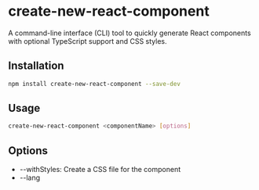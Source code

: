 # create-new-react-component

A command-line interface (CLI) tool to quickly generate React components with optional TypeScript support and CSS styles.

## Installation

```bash
npm install create-new-react-component --save-dev
```

## Usage
```bash 
create-new-react-component <componentName> [options]
```

## Options

- --withStyles: Create a CSS file for the component
- --lang <style>: Choose the file style (js or ts), default is js

## Examples
```bash
# Create a JavaScript component without styles
create-new-react-component MyComponent

# Create a JavaScript component with styles
create-new-react-component MyComponent --withStyles

# Create a TypeScript component without styles
create-new-react-component MyComponent --lang ts

# Create a TypeScript component with styles
create-new-react-component MyComponent --withStyles --lang ts
```


## References

- [A simple, customizable utility for adding new React components to your project.](https://www.npmjs.com/package/new-component)
- [Delightful React File/Directory Structure](https://www.joshwcomeau.com/react/file-structure/#introduction)